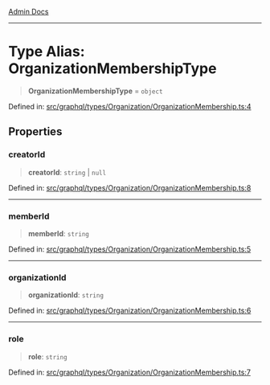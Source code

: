 [Admin Docs](/)

***

# Type Alias: OrganizationMembershipType

> **OrganizationMembershipType** = `object`

Defined in: [src/graphql/types/Organization/OrganizationMembership.ts:4](https://github.com/PalisadoesFoundation/talawa-api/blob/ba7157ff8b26bc2c54d7ad9ad4d0db0ff21eda4d/src/graphql/types/Organization/OrganizationMembership.ts#L4)

## Properties

### creatorId

> **creatorId**: `string` \| `null`

Defined in: [src/graphql/types/Organization/OrganizationMembership.ts:8](https://github.com/PalisadoesFoundation/talawa-api/blob/ba7157ff8b26bc2c54d7ad9ad4d0db0ff21eda4d/src/graphql/types/Organization/OrganizationMembership.ts#L8)

***

### memberId

> **memberId**: `string`

Defined in: [src/graphql/types/Organization/OrganizationMembership.ts:5](https://github.com/PalisadoesFoundation/talawa-api/blob/ba7157ff8b26bc2c54d7ad9ad4d0db0ff21eda4d/src/graphql/types/Organization/OrganizationMembership.ts#L5)

***

### organizationId

> **organizationId**: `string`

Defined in: [src/graphql/types/Organization/OrganizationMembership.ts:6](https://github.com/PalisadoesFoundation/talawa-api/blob/ba7157ff8b26bc2c54d7ad9ad4d0db0ff21eda4d/src/graphql/types/Organization/OrganizationMembership.ts#L6)

***

### role

> **role**: `string`

Defined in: [src/graphql/types/Organization/OrganizationMembership.ts:7](https://github.com/PalisadoesFoundation/talawa-api/blob/ba7157ff8b26bc2c54d7ad9ad4d0db0ff21eda4d/src/graphql/types/Organization/OrganizationMembership.ts#L7)
